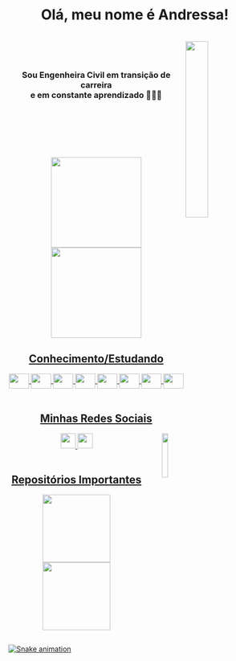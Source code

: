 <h1 align="center"> Olá, meu nome é Andressa! </h1>
<div>
  <br>
  <img align="right" src="https://64.media.tumblr.com/fe8562deba2ce1791f2c8af08a622da9/tumblr_mkrnrhTB6j1r998ieo1_500.gif" height="30%" width="30%"/>
  <br>
  <br>
  <h3 align="center">Sou Engenheira Civil em transição de carreira <br>e em constante aprendizado ✌🏽✨</h3> 
</div>

<br>
<br>
<br>
<br>

##

<div align="center">
  <a href="https://github.com/Andressavcon">
  <img height="180em" src="https://github-readme-stats.vercel.app/api?username=andressavcon&count_private=true&show_icons=true&theme=radical"/> 
  <img height="180em" src="https://github-readme-stats.vercel.app/api/top-langs/?username=andressavcon&layout=compact&theme=radical"/>
</div>

<h2 align="center">Conhecimento/Estudando</h2>
<div align="center" style="display: inline_block">
  <img align="center" src="https://cdn.jsdelivr.net/gh/devicons/devicon/icons/html5/html5-plain-wordmark.svg" height="30" width="40"/>
  <img align="center" src="https://cdn.jsdelivr.net/gh/devicons/devicon/icons/css3/css3-plain-wordmark.svg" height="30" width="40"/>
  <img align="center" src="https://cdn.jsdelivr.net/gh/devicons/devicon/icons/javascript/javascript-plain.svg" height="30" width="40"/>
  <img align="center" src="https://cdn.jsdelivr.net/gh/devicons/devicon/icons/typescript/typescript-plain.svg" height="30" width="40"/>
  <img align="center" src="https://cdn.jsdelivr.net/gh/devicons/devicon/icons/angularjs/angularjs-plain.svg" height="30" width="40"/>
  <img align="center" src="https://cdn.jsdelivr.net/gh/devicons/devicon/icons/java/java-original.svg" height="30" width="40"/>
  <img align="center" src="https://cdn.jsdelivr.net/gh/devicons/devicon/icons/spring/spring-original.svg" height="30" width="40"/>
  <img align="center" src="https://cdn.jsdelivr.net/gh/devicons/devicon/icons/mysql/mysql-plain.svg" height="30" width="40"/>
</div>

<br>
<h2 align="center">Minhas Redes Sociais</h2>
<div align="center">
  <a href="https://www.linkedin.com/in/andressavcon">
  <img src='https://img.shields.io/badge/LinkedIn-0077B5?style=for-the-badge&logo=linkedin&logoColor=white' height='30'>
  
  <a href="https://www.instagram.com/andressavcon">
  <img src='https://img.shields.io/badge/Instagram-E4405F?style=for-the-badge&logo=instagram&logoColor=white' height='30'>
  
  <img align="right" src="https://64.media.tumblr.com/dd763aa8a49d4889f33039ce6cf099cd/tumblr_mlot901XhS1so5mxwo1_500.gif" height="15%" width="15%"/>
</div>

<br>

<h2 align="center">Repositórios Importantes</h2>
<div align="center">  
  <a href="https://github.com/Andressavcon/interface-pag-inicial-instagram"/>
  <img height="135em" src="https://github-readme-stats.vercel.app/api/pin/?username=andressavcon&repo=interface-pag-inicial-instagram&theme=radical"/>
  
  <a href="https://github.com/Andressavcon/desafio-dio-poo"/>
  <img height="135em" src="https://github-readme-stats.vercel.app/api/pin/?username=andressavcon&repo=desafio-dio-poo&theme=radical"/>
</div>

##

![Snake animation](https://github.com/andressavcon/andressavcon/blob/output/github-contribution-grid-snake.svg)

